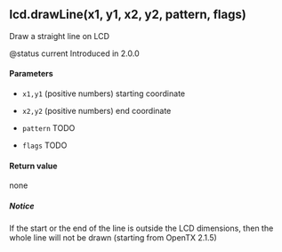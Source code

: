 <!-- This file was generated by the script. Do not edit it, any changes will be lost! -->

## lcd.drawLine(x1, y1, x2, y2, pattern, flags)



Draw a straight line on LCD

@status current Introduced in 2.0.0


#### Parameters

* `x1,y1` (positive numbers) starting coordinate

* `x2,y2` (positive numbers) end coordinate

* `pattern` TODO

* `flags` TODO



#### Return value

none

##### Notice
If the start or the end of the line is outside the LCD dimensions, then the
whole line will not be drawn (starting from OpenTX 2.1.5)


